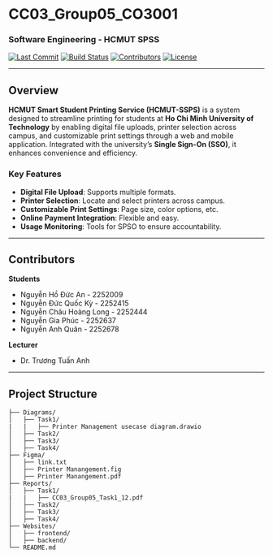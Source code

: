 # **CC03_Group05_CO3001**  
### **Software Engineering - HCMUT SPSS**

  [![Last Commit](https://img.shields.io/github/last-commit/phucnguyenlamp/HCMUT_SSPS)](https://github.com/phucnguyenlamp/HCMUT_SSPS/commits/main)
  [![Build Status](https://img.shields.io/badge/build-passing-brightgreen)](https://github.com/phucnguyenlamp/HCMUT_SSPS/actions)
  [![Contributors](https://img.shields.io/github/contributors/phucnguyenlamp/HCMUT_SSPS?color=blue)](https://github.com/phucnguyenlamp/HCMUT_SSPS/graphs/contributors)
  [![License](https://img.shields.io/github/license/phucnguyenlamp/HCMUT_SSPS?color=yellow)](https://github.com/phucnguyenlamp/HCMUT_SSPS/blob/main/LICENSE)

---

## **Overview**  
**HCMUT Smart Student Printing Service (HCMUT-SSPS)** is a system designed to streamline printing for students at **Ho Chi Minh University of Technology** by enabling digital file uploads, printer selection across campus, and customizable print settings through a web and mobile application. Integrated with the university’s **Single Sign-On (SSO)**, it enhances convenience and efficiency.  

### **Key Features**  
- **Digital File Upload**: Supports multiple formats.  
- **Printer Selection**: Locate and select printers across campus.  
- **Customizable Print Settings**: Page size, color options, etc.  
- **Online Payment Integration**: Flexible and easy.  
- **Usage Monitoring**: Tools for SPSO to ensure accountability.  

---

## **Contributors**  
**Students**  
- Nguyễn Hồ Đức An - 2252009  
- Nguyễn Đức Quốc Kỳ - 2252415  
- Nguyễn Châu Hoàng Long - 2252444  
- Nguyễn Gia Phúc - 2252637  
- Nguyễn Anh Quân - 2252678  

**Lecturer**  
- Dr. Trương Tuấn Anh  

---

## **Project Structure**  
```plaintext
├── Diagrams/
│   ├── Task1/
|   |   ├── Printer Management usecase diagram.drawio
│   ├── Task2/
│   ├── Task3/
│   ├── Task4/
├── Figma/
│   ├── link.txt
│   ├── Printer Manangement.fig 
│   ├── Printer Manangement.pdf
├── Reports/
│   ├── Task1/
|   |   ├── CC03_Group05_Task1_12.pdf
│   ├── Task2/
│   ├── Task3/
│   ├── Task4/
├── Websites/
│   ├── frontend/
│   ├── backend/
└── README.md
